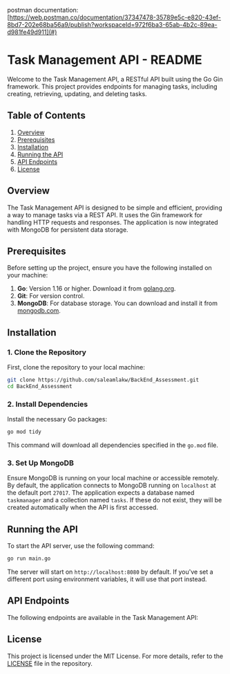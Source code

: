 postman documentation:[https://web.postman.co/documentation/37347478-35789e5c-e820-43ef-8bd7-202e68ba56a9/publish?workspaceId=972f6ba3-65ab-4b2c-89ea-d981fe49d911](#)



# Task Management API - README

Welcome to the Task Management API, a RESTful API built using the Go Gin framework. This project provides endpoints for managing tasks, including creating, retrieving, updating, and deleting tasks.

## Table of Contents

1. [Overview](#overview)
2. [Prerequisites](#prerequisites)
3. [Installation](#installation)
4. [Running the API](#running-the-api)
5. [API Endpoints](#api-endpoints)
6. [License](#license)

## Overview

The Task Management API is designed to be simple and efficient, providing a way to manage tasks via a REST API. It uses the Gin framework for handling HTTP requests and responses. The application is now integrated with MongoDB for persistent data storage.

## Prerequisites

Before setting up the project, ensure you have the following installed on your machine:

1. **Go**: Version 1.16 or higher. Download it from [golang.org](https://golang.org/dl/).
2. **Git**: For version control.
3. **MongoDB**: For database storage. You can download and install it from [mongodb.com](https://www.mongodb.com/try/download/community).

## Installation

### 1. Clone the Repository

First, clone the repository to your local machine:

```sh
git clone https://github.com/saleamlakw/BackEnd_Assessment.git
cd BackEnd_Assessment
```

### 2. Install Dependencies

Install the necessary Go packages:

```sh
go mod tidy
```

This command will download all dependencies specified in the `go.mod` file.

### 3. Set Up MongoDB

Ensure MongoDB is running on your local machine or accessible remotely. By default, the application connects to MongoDB running on `localhost` at the default port `27017`. The application expects a database named `taskmanager` and a collection named `tasks`. If these do not exist, they will be created automatically when the API is first accessed.

## Running the API

To start the API server, use the following command:

```sh
go run main.go
```

The server will start on `http://localhost:8080` by default. If you've set a different port using environment variables, it will use that port instead.

## API Endpoints

The following endpoints are available in the Task Management API:
## License

This project is licensed under the MIT License. For more details, refer to the [LICENSE](LICENSE) file in the repository.

